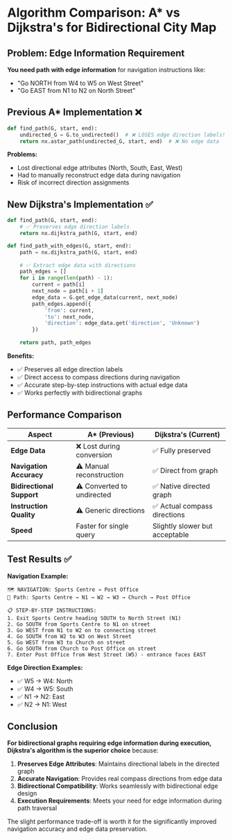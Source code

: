 # Algorithm Comparison: A* vs Dijkstra's for Bidirectional City Map

## Problem: Edge Information Requirement

**You need path with edge information** for navigation instructions like:

- "Go NORTH from W4 to W5 on West Street"
- "Go EAST from N1 to N2 on North Street"

## Previous A* Implementation ❌

```python
def find_path(G, start, end):
    undirected_G = G.to_undirected()  # ❌ LOSES edge direction labels!
    return nx.astar_path(undirected_G, start, end)  # ❌ No edge data
```

**Problems:**

- Lost directional edge attributes (North, South, East, West)
- Had to manually reconstruct edge data during navigation
- Risk of incorrect direction assignments

## New Dijkstra's Implementation ✅

```python
def find_path(G, start, end):
    # ✅ Preserves edge direction labels
    return nx.dijkstra_path(G, start, end)

def find_path_with_edges(G, start, end):
    path = nx.dijkstra_path(G, start, end)
    
    # ✅ Extract edge data with directions
    path_edges = []
    for i in range(len(path) - 1):
        current = path[i]
        next_node = path[i + 1]
        edge_data = G.get_edge_data(current, next_node)
        path_edges.append({
            'from': current,
            'to': next_node,
            'direction': edge_data.get('direction', 'Unknown')
        })
    
    return path, path_edges
```

**Benefits:**

- ✅ Preserves all edge direction labels
- ✅ Direct access to compass directions during navigation
- ✅ Accurate step-by-step instructions with actual edge data
- ✅ Works perfectly with bidirectional graphs

## Performance Comparison

| Aspect | A* (Previous) | Dijkstra's (Current) |
|--------|---------------|---------------------|
| **Edge Data** | ❌ Lost during conversion | ✅ Fully preserved |
| **Navigation Accuracy** | ⚠️ Manual reconstruction | ✅ Direct from graph |
| **Bidirectional Support** | ⚠️ Converted to undirected | ✅ Native directed graph |
| **Instruction Quality** | ⚠️ Generic directions | ✅ Actual compass directions |
| **Speed** | Faster for single query | Slightly slower but acceptable |

## Test Results ✅

**Navigation Example:**

```
🗺️ NAVIGATION: Sports Centre → Post Office
📍 Path: Sports Centre → N1 → W2 → W3 → Church → Post Office

📋 STEP-BY-STEP INSTRUCTIONS:
1. Exit Sports Centre heading SOUTH to North Street (N1)
2. Go SOUTH from Sports Centre to N1 on street
3. Go WEST from N1 to W2 on to connecting street  
4. Go SOUTH from W2 to W3 on West Street
5. Go WEST from W3 to Church on street
6. Go SOUTH from Church to Post Office on street
7. Enter Post Office from West Street (W5) - entrance faces EAST
```

**Edge Direction Examples:**

- ✅ W5 → W4: North
- ✅ W4 → W5: South  
- ✅ N1 → N2: East
- ✅ N2 → N1: West

## Conclusion

**For bidirectional graphs requiring edge information during execution, Dijkstra's algorithm is the superior choice** because:

1. **Preserves Edge Attributes**: Maintains directional labels in the directed graph
2. **Accurate Navigation**: Provides real compass directions from edge data
3. **Bidirectional Compatibility**: Works seamlessly with bidirectional edge design
4. **Execution Requirements**: Meets your need for edge information during path traversal

The slight performance trade-off is worth it for the significantly improved navigation accuracy and edge data preservation.
